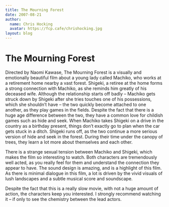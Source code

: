 ```yaml
---
title: The Mourning Forest
date: 2007-08-21
author:
  name: Chris Hocking
  avatar: https://fcp.cafe/chrishocking.jpg
layout: blog
---
```

# The Mourning Forest

Directed by Naomi Kawase, The Mourning Forest is a visually and emotionally beautiful film about a young lady called Machiko, who works at a retirement home nearby a vast forest. Shigeki, a retiree at the home forms a strong connection with Machiko, as she reminds him greatly of his deceased wife. Although the relationship starts off badly – Machiko gets struck down by Shigeki after she tries touches one of his possessions, which she shouldn’t have – the two quickly become attached to one another, as they play games in the fields. Despite the fact that there is a huge age difference between the two, they have a common love for childish games such as hide and seek. When Machiko takes Shigeki on a drive in the country as a birthday present, things don’t exactly go to plan when the car gets stuck in a ditch. Shigeki runs off, as the two continue a more serious version of hide and seek in the forest. During their time under the canopy of trees, they learn a lot more about themselves and each other.

There is a strange sexual tension between Machiko and Shigeki, which makes the film so interesting to watch. Both characters are tremendously well acted, as you really feel for them and understand the connection they appear to have. The sound design is amazing, and is a highlight of this film. As there is minimal dialogue in this film, a lot is driven by the vivid visuals of lush landscapes and a subtle musical score and soundscape.

Despite the fact that this is a really slow movie, with not a huge amount of action, the characters keep you interested. I strongly recommend watching it – if only to see the chemistry between the lead actors.